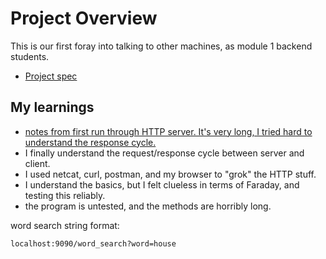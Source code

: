 # Project Overview

This is our first foray into talking to other machines, as module 1 backend students.

- [Project spec](http://backend.turing.io/module1/projects/http_yeah_you_know_me)

## My learnings

- [notes from first run through HTTP server. It's very long, I tried hard to understand the response cycle.](https://gist.github.com/josh-works/59b17f5aa8d3ab7ac899c7a4a2fae92d)
- I finally understand the request/response cycle between server and client.
- I used netcat, curl, postman, and my browser to "grok" the HTTP stuff.
- I understand the basics, but I felt clueless in terms of Faraday, and testing this reliably.
- the program is untested, and the methods are horribly long.



word search string format:

```
localhost:9090/word_search?word=house
```
